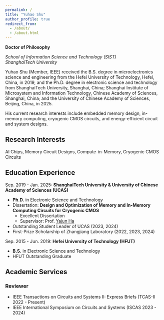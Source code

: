 ```yaml
---
permalink: /
title: "Yuhao Shu"
author_profile: true
redirect_from: 
  - /about/
  - /about.html
---
```


**Doctor of Philosophy**

*School of Information Science and Technology (SIST)*   
*ShanghaiTech University*

Yuhao Shu (Member, IEEE) received the B.S. degree in microelectronics science and engineering from the Hefei University of Technology, Hefei, China, in 2019, 
and the Ph.D. degree in electronic science and technology from ShanghaiTech University, Shanghai, China; 
Shanghai Institute of Microsystem and Information Technology, Chinese Academy of Sciences, Shanghai, China; 
and the University of Chinese Academy of Sciences, Beijing, China, in 2025.

His current research interests include embedded memory design, in-memory computing, cryogenic CMOS circuits, and energy-efficient circuit and system designs.

## Research Interests
AI Chips, Memory Circuit Designs, Compute-in-Memory, Cryogenic CMOS Circuits 

## Education Experience
Sep. 2019 - Jan. 2025: **ShanghaiTech University & University of Chinese Academy of Sciences (UCAS)**
* **Ph.D.** in Electronic Science and Technology
* Dissertation: **Design and Optimization of Memory and In-Memory Computing Circuits for Cryogenic CMOS**
  - Excellent Dissertation
  -  Supervisor: Prof. [Yajun Ha](https://sist.shanghaitech.edu.cn/hayj/main.htm)
* Outstanding Student Leader of UCAS (2023, 2024)
* First-Prize Scholarship of Zhangjiang  Laboratory (2022, 2023, 2024)

Sep. 2015 - Jun. 2019: **Hefei University of Technology (HFUT)**
* **B.S.** in Electronic Science and Technology 
* HFUT Outstanding Graduate

## Academic Services
### Reviewer
* IEEE Transactions on Circuits and Systems II: Express Briefs (TCAS-II 2022 - Present)
* IEEE International Symposium on Circuits and Systems (ISCAS 2023 - 2024)